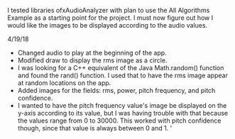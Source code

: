 I tested libraries ofxAudioAnalyzer with plan to use the All Algorithms Example as a starting point for the project. I must now figure out how I would like the images to be displayed according to the audio values. 

4/19/18
- Changed audio to play at the beginning of the app. 
- Modified draw to display the rms image as a circle.
- I was looking for a C++ equivalent of the Java Math.random() function and found the rand() function. I used that to have the rms image appear at random locations on the app. 
- Added images for the fields: rms, power, pitch frequency, and pitch confidence.
- I wanted to have the pitch frequency value's image be displayed on the y-axis according to its value, but I was having trouble with that because the values range from 0 to 30000. This worked with pitch confidence though, since that value is always between 0 and 1. '
